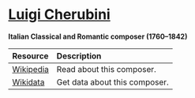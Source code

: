 # [Luigi Cherubini][composer]

__Italian Classical and Romantic composer (1760–1842)__

[composer]: https://musescore.com/openscore-string-quartets/sets?order=title&text=Cherubini,+Luigi

Resource | Description
:---|:---
[Wikipedia] | Read about this composer.
[Wikidata] | Get data about this composer.

[Wikipedia]: https://en.wikipedia.org/wiki/Luigi_Cherubini
[Wikidata]: https://www.wikidata.org/wiki/Q20721
